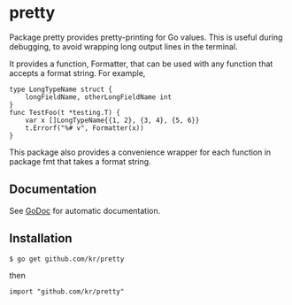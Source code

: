 # pretty

Package pretty provides pretty-printing for Go values. This is useful during
debugging, to avoid wrapping long output lines in the terminal.

It provides a function, Formatter, that can be used with any function that
accepts a format string. For example,

    type LongTypeName struct {
        longFieldName, otherLongFieldName int
    }
    func TestFoo(t *testing.T) {
        var x []LongTypeName{{1, 2}, {3, 4}, {5, 6}}
        t.Errorf("%# v", Formatter(x))
    }

This package also provides a convenience wrapper for each function in
package fmt that takes a format string.


## Documentation

See [GoDoc](http://godoc.org/github.com/kr/pretty) for automatic documentation.


## Installation

    $ go get github.com/kr/pretty

then

    import "github.com/kr/pretty"
